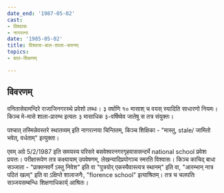```yaml
---
date_end: '1987-05-02'
cast:
- विश्वासः
- नागरत्ना
date: '1985-05-02'
title: विश्वास-बाल-शाला-चयनम्
topics:
- बाल-शिक्षणम्

---
```


## विवरणम्
वनितासेवामन्दिरे राजाजिनगरस्थे प्रवेशो लब्धः। ३ वर्षाणि १० मासाश् च वयस् स्यादिति साधारणो नियमः।  किञ्च मे-मासे शाला-प्रारम्भ इत्यतः ३ मासाधिक ३-वर्षिष्वेव जातेषु स तत्र संयुक्तः।

पश्चात् तस्मिन्नेवस्तरे स्थातव्यम् इति नागरत्नया चिन्तितम्, किञ्च शिक्षिका - "मास्तु,  stale/ जामितो भवेत्, वर्धताम्" इत्युक्ता।

एवम् अग्रे 5/2/1987 इति समयस्य परिसरे बसवेश्वरनगरगृहवाससन्दर्भे  national school  प्रवेशः प्रयत्तः। परीक्षारूपेण तत्र कक्ष्यायाम् उपवेषणम्, लेखन्यादिप्रयोगञ्च स्मरति विश्वासः। किञ्च काचिद् बाधा सञ्जाता - "प्राक्तनवर्गे ऽस्तु निवेश" इति वा "पुत्रयोर् एकस्यैवास्त्यत्र स्थानम्" इति वा, "आरम्भान् नात्र पठितं खल्व्" इति वा ऽक्षिप्ते शालाजनैः, "florence school" इत्याश्रितम्। तत्र च चलपतिः सञ्जयसम्बन्धिः शिक्षणाधिकार्य् आश्रितः।

